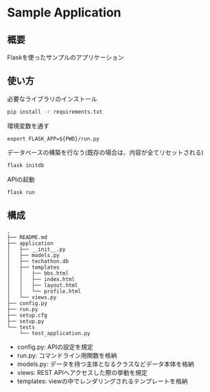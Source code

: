 # Sample Application

## 概要

Flaskを使ったサンプルのアプリケーション

## 使い方

必要なライブラリのインストール

```bash
pip install -r requirements.txt
```

環境変数を通す

```
export FLASK_APP=${PWD}/run.py
```

データベースの構築を行なう(既存の場合は、内容が全てリセットされる)

```bash
flask initdb
```

APIの起動

```bash
flask run
```

## 構成

```
.
├── README.md
├── application
│   ├── __init__.py
│   ├── models.py
│   ├── techathon.db
│   ├── templates
│   │   ├── bbs.html
│   │   ├── index.html
│   │   ├── layout.html
│   │   └── profile.html
│   └── views.py
├── config.py
├── run.py
├── setup.cfg
├── setup.py
└── tests
    └── test_application.py
```


* config.py: APIの設定を規定
* run.py: コマンドライン用関数を格納
* models.py: データを持つ主体となるクラスなどデータ本体を格納
* views: REST APIへアクセスした際の挙動を規定
* templates: viewの中でレンダリングされるテンプレートを格納
